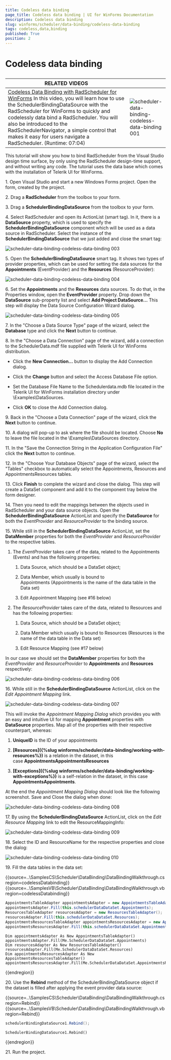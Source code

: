 ```yaml
---
title: Codeless data binding
page_title: Codeless data binding | UI for WinForms Documentation
description: Codeless data binding
slug: winforms/scheduler/data-binding/codeless-data-binding
tags: codeless,data,binding
published: True
position: 2
---
```


# Codeless data binding

## 

| RELATED VIDEOS |  |
| ------ | ------ |
|[Codeless Data Binding with RadScheduler for WinForms](http://tv.telerik.com/winforms/radscheduler/codeless-data-binding-with-radscheduler-winforms) In this video, you will learn how to use the SchedulerBindingDataSource with the RadScheduler for WinForms to quickly and codelessly data bind a RadScheduler. You will also be introduced to the RadSchedulerNavigator, a simple control that makes it easy for users navigate a RadScheduler. (Runtime: 07:04)|![scheduler-data-binding-codeless-data-binding 001](images/scheduler-data-binding-codeless-data-binding001.png)|[Introduction to RadScheduler for WinForms](http://tv.telerik.com/winforms/radscheduler/introduction-radscheduler-winforms)In this webinar, Telerik Developer Support Specialist Robert Shoemate will introduce RadScheduler and demonstrate how to utilize its powerful feature set in your own applications. By attending this webinar, you will learn about features such as codeless data binding, adding custom fields, and UI customization. (Runtime: 55:58)|![scheduler-data-binding-codeless-data-binding 002](images/scheduler-data-binding-codeless-data-binding002.png)|

This tutorial will show you how to bind RadScheduler from the Visual Studio design time surface, by only using the RadScheduler design-time support, and without writing any code. The tutorial uses the data base which comes with the installation of Telerik UI for WinForms.

1\. Open Visual Studio and start a new Windows Forms project. Open the form, created by the project.

2\. Drag a __RadScheduler__ from the toolbox to your form.

3\. Drag a __SchedulerBindingDataSource__ from the toolbox to your form.

4\. Select RadScheduler and open its ActionList (smart tag). In it, there is a __DataSource__ property, which is used to specify the __SchedulerBindingDataSource__ component which will be used as a data source in RadScheduler. Select the instance of the __SchedulerBindingDataSource__ that we just added and close the smart tag:

![scheduler-data-binding-codeless-data-binding 003](images/scheduler-data-binding-codeless-data-binding003.png) 

5\. Open the __SchedulerBindingDataSource__ smart tag. It shows two types of provider properties, which can be used for setting the data sources for the __Appointments__ (EventProvider) and the __Resources__ (ResourceProvider):

![scheduler-data-binding-codeless-data-binding 004](images/scheduler-data-binding-codeless-data-binding004.png)

6\. Set the __Appointments__ and the __Resources__ data sources. To do that, in the Properties window, open the __EventProvider__ property. Drop down the __DataSource__ sub-property list and select __Add Project DataSource...__ This step will display the Data Source Configuration Wizard dialog. 

![scheduler-data-binding-codeless-data-binding 005](images/scheduler-data-binding-codeless-data-binding005.png) 

7\. In the "Choose a Data Source Type" page of the wizard, select the __Database__ type and click the __Next__ button to continue.

8\. In the "Choose a Data Connection" page of the wizard, add a connection to the SchedulerData.mdf file supplied with Telerik UI for WinForms distribution.

  - Click the __New Connection...__ button to display the Add Connection dialog.

  - Click the __Change__ button and select the Access Database File option.

  - Set the Database File Name to the Schedulerdata.mdb file located in the Telerik UI for WinForms installation directory under \Examples\DataSources.

  - Click __OK__ to close the Add Connection dialog.

9\. Back in the "Choose a Data Connection" page of the wizard, click the __Next__ button to continue.

10\. A dialog will pop-up to ask where the file should be located. Choose __No__ to leave the file located in the \Examples\DataSources directory.

11\. In the "Save the Connection String in the Application Configuration File" click the __Next__ button to continue.

12\. In the "Choose Your Database Objects" page of the wizard, select the "Tables" checkbox to automatically select the Appointments, Resources and AppointmentsResources tables.

13\. Click __Finish__ to complete the wizard and close the dialog. This step will create a DataSet component and add it to the component tray below the form designer.

14\. Then you need to edit the mappings between the objects used in RadScheduler and your data source objects. Open the __SchedulerBindingDataSource__ ActionList and specify the __DataSource__ for both the *EventProvider* and *ResourceProvider* to the binding source.
            

15\. While still in the __SchedulerBindingDataSource__ ActionList, set the __DataMember__ properties for both the *EventProvider* and *ResourceProvider* to the respective tables.
            

1. The *EventProvider* takes care of the data, related to the Appointments (Events) and has the following properties:
                

	1. Data Source, which should be a DataSet object;
                    

	1. Data Member, which usually is bound to Appointments (Appointments is the name of the data table in the Data set)
                    

	1. Edit Appointment Mapping (see #16 below) 

1. The *ResourceProvider* takes care of the data, related to Resources and has the following properties:
                

	1. Data Source, which should be a DataSet object;
                    

	1. Data Member which usually is bound to Resources (Resources is the name of the data table in the Data set)
                    

	1. Edit Resource Mapping (see #17 below) 

In our case we should set the __DataMember__ properties for both the *EventProvider* and *ResourceProvider* to __Appointments__ and __Resources__ respectively: 

![scheduler-data-binding-codeless-data-binding 006](images/scheduler-data-binding-codeless-data-binding006.png) 

16\. While still in the __SchedulerBindingDataSource__ ActionList, click on the *Edit Appointment Mapping* link.

![scheduler-data-binding-codeless-data-binding 007](images/scheduler-data-binding-codeless-data-binding007.png) 

This will invoke the *Appointment Mapping Dialog* which provides you with an easy and intuitive UI for mapping __Appointment__ properties with __DataSource__ properties. Map all of the properties with their respective counterpart, whereas:

  1. __UniqueID__ is the ID of your appointments

  1. __[Resources]({%slug winforms/scheduler/data-binding/working-with-resources%})__ is a relation in the dataset, in this case __AppointmentsAppointmentsResources__

  1. __[Exceptions]({%slug winforms/scheduler/data-binding/working-with-exceptions%})__ is a self-relation in the dataset, in this case __AppointmentsAppointments__. 

At the end the *Appointment Mapping Dialog* should look like the following screenshot. Save and Close the dialog when done:

![scheduler-data-binding-codeless-data-binding 008](images/scheduler-data-binding-codeless-data-binding008.png)  

17\. By using the __SchedulerBindingDataSource__ ActionList, click on the *Edit Resource Mapping* link to edit the ResourceMappingInfo:

![scheduler-data-binding-codeless-data-binding 009](images/scheduler-data-binding-codeless-data-binding009.png)

18\. Select the ID and ResourceName for the respective properties and close the dialog:

![scheduler-data-binding-codeless-data-binding 010](images/scheduler-data-binding-codeless-data-binding010.png)

19\. Fill the data tables in the data set:

{{source=..\SamplesCS\Scheduler\DataBinding\DataBindingWalkthrough.cs region=codelessDatabinding}} 
{{source=..\SamplesVB\Scheduler\DataBinding\DataBindingWalkthrough.vb region=codelessDatabinding}} 

````C#
AppointmentsTableAdapter appointmentsAdapter = new AppointmentsTableAdapter();
appointmentsAdapter.Fill(this.schedulerDataDataSet.Appointments);
ResourcesTableAdapter resourcesAdapter = new ResourcesTableAdapter();
resourcesAdapter.Fill(this.schedulerDataDataSet.Resources);
AppointmentsResourcesTableAdapter appointmentsResourcesAdapter = new AppointmentsResourcesTableAdapter();
appointmentsResourcesAdapter.Fill(this.schedulerDataDataSet.AppointmentsResources);

````
````VB.NET
Dim appointmentsAdapter As New AppointmentsTableAdapter()
appointmentsAdapter.Fill(Me.SchedulerDataDataSet.Appointments)
Dim resourcesAdapter As New ResourcesTableAdapter()
resourcesAdapter.Fill(Me.SchedulerDataDataSet.Resources)
Dim appointmentsResourcesAdapter As New AppointmentsResourcesTableAdapter()
appointmentsResourcesAdapter.Fill(Me.SchedulerDataDataSet.AppointmentsResources)

````

{{endregion}} 

20\. Use the __Rebind__ method of the SchedulerBindingDataSource object if the dataset is filled after applying the event provider data source:

{{source=..\SamplesCS\Scheduler\DataBinding\DataBindingWalkthrough.cs region=Rebind}} 
{{source=..\SamplesVB\Scheduler\DataBinding\DataBindingWalkthrough.vb region=Rebind}} 

````C#
schedulerBindingDataSource1.Rebind();

````
````VB.NET
SchedulerBindingDataSource1.Rebind()

````

{{endregion}} 

21\. Run the project.
